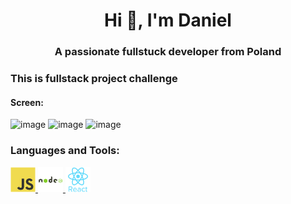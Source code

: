 <h1 align="center">Hi 👋, I'm Daniel</h1>
<h3 align="center">A passionate fullstuck developer from Poland</h3>

<h3>This is fullstack project challenge</h3>

<h4>Screen:</h4>

![image](https://github.com/DanielBackEnd/image_uploader/assets/136374970/d2d16956-99ba-4dc8-80db-c25d4df40fde)
![image](https://github.com/DanielBackEnd/image_uploader/assets/136374970/3531517c-855a-4721-b80e-a15cea36821f)
![image](https://github.com/DanielBackEnd/image_uploader/assets/136374970/4561365c-8d6f-4564-a927-8ae3d07ef06c)






<h3 align="left">Languages and Tools:</h3>
<p align="left"> <a href="https://developer.mozilla.org/en-US/docs/Web/JavaScript" target="_blank" rel="noreferrer"> <img src="https://raw.githubusercontent.com/devicons/devicon/master/icons/javascript/javascript-original.svg" alt="javascript" width="40" height="40"/> </a> <a href="https://nodejs.org" target="_blank" rel="noreferrer"> <img src="https://raw.githubusercontent.com/devicons/devicon/master/icons/nodejs/nodejs-original-wordmark.svg" alt="nodejs" width="40" height="40"/> </a> <a href="https://reactjs.org/" target="_blank" rel="noreferrer"> <img src="https://raw.githubusercontent.com/devicons/devicon/master/icons/react/react-original-wordmark.svg" alt="react" width="40" height="40"/> </a> </p>
